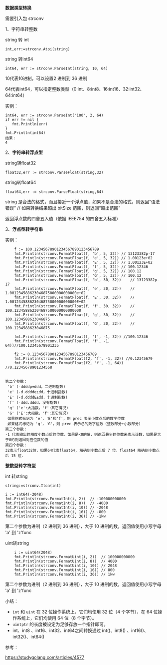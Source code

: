 **数据类型转换**

需要引入包 strconv

1、字符串转整数

string 转 int

```
int,err:=strconv.Atoi(string) 
```

string 转int64

```
int64, err := strconv.ParseInt(string, 10, 64) 
```

10代表10进制，可以设置2 进制到 36 进制

64代表int64，可以指定整数类型（0:int、8:int8、16:int16、32:int32、64:int64）

实例：

```
int64, err := strconv.ParseInt("100", 2, 64)
if err != nil {
   fmt.Println(err)
}
fmt.Println(int64)
结果：
4
```



2、**字符串转浮点型**

string转float32

```
float32,err := strconv.ParseFloat(string,32)
```

string转float64

```
float64,err := strconv.ParseFloat(string,64)
```

string  是合法的格式，而且接近一个浮点值，如果不是合法的格式，则返回“语法错误”
// 如果转换结果超出 bitSize 范围，则返回“超出范围”

返回浮点数的四舍五入值（依据 IEEE754 的四舍五入标准）

3、**浮点型转字符串**

实例：

```
	f := 100.12345678901234567890123456789
	fmt.Println(strconv.FormatFloat(f, 'b', 5, 32))	// 13123382p-17
	fmt.Println(strconv.FormatFloat(f, 'e', 5, 32))	// 1.00123e+02
	fmt.Println(strconv.FormatFloat(f, 'E', 5, 32))	// 1.00123E+02
	fmt.Println(strconv.FormatFloat(f, 'f', 5, 32))	// 100.12346
	fmt.Println(strconv.FormatFloat(f, 'g', 5, 32))	// 100.12
	fmt.Println(strconv.FormatFloat(f, 'G', 5, 32))	// 100.12
	fmt.Println(strconv.FormatFloat(f, 'b', 30, 32))	// 13123382p-17
	fmt.Println(strconv.FormatFloat(f, 'e', 30, 32))	// 1.001234588623046875000000000000e+02
	fmt.Println(strconv.FormatFloat(f, 'E', 30, 32))	// 1.001234588623046875000000000000E+02
	fmt.Println(strconv.FormatFloat(f, 'f', 30, 32))	// 100.123458862304687500000000000000
	fmt.Println(strconv.FormatFloat(f, 'g', 30, 32))	// 100.1234588623046875
	fmt.Println(strconv.FormatFloat(f, 'G', 30, 32))	// 100.1234588623046875
	
	fmt.Println(strconv.FormatFloat(f, 'f', -1, 32)) //100.12346
	fmt.Println(strconv.FormatFloat(f, 'f', -1, 64))//100.12345678901235
	
	f2 := 0.12345678901234567890123456789  
	fmt.Println(strconv.FormatFloat(f2, 'f', -1, 32)) //0.12345679
	fmt.Println(strconv.FormatFloat(f2, 'f', -1, 64)) //0.12345678901234568
	
```

```
第二个参数：
 'b' (-ddddp±ddd，二进制指数)
 'e' (-d.dddde±dd，十进制指数)
 'E' (-d.ddddE±dd，十进制指数)
 'f' (-ddd.dddd，没有指数)
 'g' ('e':大指数，'f':其它情况)
 'G' ('E':大指数，'f':其它情况)
 如果格式标记为 'e'，'E'和'f'，则 prec 表示小数点后的数字位数
 如果格式标记为 'g'，'G'，则 prec 表示总的数字位数（整数部分+小数部分）
第三个参数：
-1 代表输出的精度小数点后的位数，如果是<0的值，则返回最少的位数来表示该数，如果是大于0的则返回对应位数的值
第四个参数：
32表示float32位，如果64代表float64, 精确到小数点后 7 位，float64 精确到小数点后 15 位.
```

**整数型转字符型**

int 转string

```
string:=strconv.Itoa(int)
```

```
i := int64(-2048)
fmt.Println(strconv.FormatInt(i, 2))  // -100000000000
fmt.Println(strconv.FormatInt(i, 8))  // -4000
fmt.Println(strconv.FormatInt(i, 10)) // -2048
fmt.Println(strconv.FormatInt(i, 16)) // -800
fmt.Println(strconv.FormatInt(i, 36)) // -1kw

```

第二个参数为进制（2 进制到 36 进制），大于 10 进制的数，返回值使用小写字母 'a' 到 'z'func 

uint转string

```
    i := uint64(2048)
	fmt.Println(strconv.FormatUint(i, 2))  // 100000000000
	fmt.Println(strconv.FormatUint(i, 8))  // 4000
	fmt.Println(strconv.FormatUint(i, 10)) // 2048
	fmt.Println(strconv.FormatUint(i, 16)) // 800
	fmt.Println(strconv.FormatUint(i, 36)) // 1kw
```

第二个参数为进制（2 进制到 36 进制），大于 10 进制的数，返回值使用小写字母 'a' 到 'z'func 

小结：

- `int` 和 `uint` 在 32 位操作系统上，它们均使用 32 位（4 个字节），在 64 位操作系统上，它们均使用 64 位（8 个字节）。
- `uintptr` 的长度被设定为足够存放一个指针即可。
- int、int8 、int16、int32、int64之间转换通过 int()、int8() 、int16()、int32()、int64()

参考：

https://studygolang.com/articles/4577






